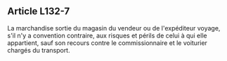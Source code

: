 Article L132-7
----
La marchandise sortie du magasin du vendeur ou de l'expéditeur voyage, s'il n'y
a convention contraire, aux risques et périls de celui à qui elle appartient,
sauf son recours contre le commissionnaire et le voiturier chargés du transport.
